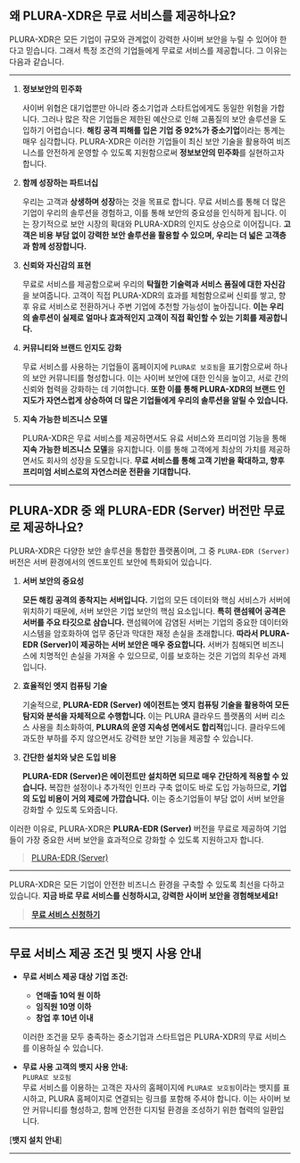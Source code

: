 ## **왜 PLURA-XDR은 무료 서비스를 제공하나요?**

PLURA-XDR은 모든 기업이 규모와 관계없이 강력한 사이버 보안을 누릴 수 있어야 한다고 믿습니다. 그래서 특정 조건의 기업들에게 무료로 서비스를 제공합니다. 그 이유는 다음과 같습니다.

---

1. **정보보안의 민주화**

   사이버 위협은 대기업뿐만 아니라 중소기업과 스타트업에게도 동일한 위험을 가합니다. 그러나 많은 작은 기업들은 제한된 예산으로 인해 고품질의 보안 솔루션을 도입하기 어렵습니다. **해킹 공격 피해를 입은 기업 중 92%가 중소기업**이라는 통계는 매우 심각합니다. PLURA-XDR은 이러한 기업들이 최신 보안 기술을 활용하여 비즈니스를 안전하게 운영할 수 있도록 지원함으로써 **정보보안의 민주화**를 실현하고자 합니다.

2. **함께 성장하는 파트너십**

   우리는 고객과 **상생하며 성장**하는 것을 목표로 합니다. 무료 서비스를 통해 더 많은 기업이 우리의 솔루션을 경험하고, 이를 통해 보안의 중요성을 인식하게 됩니다. 이는 장기적으로 보안 시장의 확대와 PLURA-XDR의 인지도 상승으로 이어집니다. **고객은 비용 부담 없이 강력한 보안 솔루션을 활용할 수 있으며, 우리는 더 넓은 고객층과 함께 성장합니다.**

3. **신뢰와 자신감의 표현**

   무료로 서비스를 제공함으로써 우리의 **탁월한 기술력과 서비스 품질에 대한 자신감**을 보여줍니다. 고객이 직접 PLURA-XDR의 효과를 체험함으로써 신뢰를 쌓고, 향후 유료 서비스로 전환하거나 주변 기업에 추천할 가능성이 높아집니다. **이는 우리의 솔루션이 실제로 얼마나 효과적인지 고객이 직접 확인할 수 있는 기회를 제공합니다.**

4. **커뮤니티와 브랜드 인지도 강화**

   무료 서비스를 사용하는 기업들이 홈페이지에 `PLURA로 보호됨`을 표기함으로써 하나의 보안 커뮤니티를 형성합니다. 이는 사이버 보안에 대한 인식을 높이고, 서로 간의 신뢰와 협력을 강화하는 데 기여합니다. **또한 이를 통해 PLURA-XDR의 브랜드 인지도가 자연스럽게 상승하여 더 많은 기업들에게 우리의 솔루션을 알릴 수 있습니다.**

5. **지속 가능한 비즈니스 모델**

   PLURA-XDR은 무료 서비스를 제공하면서도 유료 서비스와 프리미엄 기능을 통해 **지속 가능한 비즈니스 모델**을 유지합니다. 이를 통해 고객에게 최상의 가치를 제공하면서도 회사의 성장을 도모합니다. **무료 서비스를 통해 고객 기반을 확대하고, 향후 프리미엄 서비스로의 자연스러운 전환을 기대합니다.**

---

## **PLURA-XDR 중 왜 PLURA-EDR (Server) 버전만 무료로 제공하나요?**

PLURA-XDR은 다양한 보안 솔루션을 통합한 플랫폼이며, 그 중 `PLURA-EDR (Server)` 버전은 서버 환경에서의 엔드포인트 보안에 특화되어 있습니다.

1. **서버 보안의 중요성**

   **모든 해킹 공격의 종착지는 서버입니다.** 기업의 모든 데이터와 핵심 서비스가 서버에 위치하기 때문에, 서버 보안은 기업 보안의 핵심 요소입니다. **특히 랜섬웨어 공격은 서버를 주요 타깃으로 삼습니다.** 랜섬웨어에 감염된 서버는 기업의 중요한 데이터와 시스템을 암호화하여 업무 중단과 막대한 재정 손실을 초래합니다. **따라서 PLURA-EDR (Server)이 제공하는 서버 보안은 매우 중요합니다.** 서버가 침해되면 비즈니스에 치명적인 손실을 가져올 수 있으므로, 이를 보호하는 것은 기업의 최우선 과제입니다.

2. **효율적인 엣지 컴퓨팅 기술**

   기술적으로, **PLURA-EDR (Server) 에이전트는 엣지 컴퓨팅 기술을 활용하여 모든 탐지와 분석을 자체적으로 수행합니다.** 이는 PLURA 클라우드 플랫폼의 서버 리소스 사용을 최소화하여, **PLURA의 운영 지속성 면에서도 합리적**입니다. 클라우드에 과도한 부하를 주지 않으면서도 강력한 보안 기능을 제공할 수 있습니다.

3. **간단한 설치와 낮은 도입 비용**

   **PLURA-EDR (Server)은 에이전트만 설치하면 되므로 매우 간단하게 적용할 수 있습니다.** 복잡한 설정이나 추가적인 인프라 구축 없이도 바로 도입 가능하므로, **기업의 도입 비용이 거의 제로에 가깝습니다.** 이는 중소기업들이 부담 없이 서버 보안을 강화할 수 있도록 도와줍니다.

이러한 이유로, PLURA-XDR은 **PLURA-EDR (Server)** 버전을 무료로 제공하여 기업들이 가장 중요한 서버 보안을 효과적으로 강화할 수 있도록 지원하고자 합니다.

> [PLURA-EDR (Server)](https://s-www.plura.io/platform/edr)

---

PLURA-XDR은 모든 기업이 안전한 비즈니스 환경을 구축할 수 있도록 최선을 다하고 있습니다. **지금 바로 무료 서비스를 신청하시고, 강력한 사이버 보안을 경험해보세요!**

> [**무료 서비스 신청하기**](https://www.plura.io/signup)

---

## **무료 서비스 제공 조건 및 뱃지 사용 안내**

- **무료 서비스 제공 대상 기업 조건:**

  - **연매출 10억 원 이하**
  - **임직원 10명 이하**
  - **창업 후 10년 이내**

  이러한 조건을 모두 충족하는 중소기업과 스타트업은 PLURA-XDR의 무료 서비스를 이용하실 수 있습니다.

- **무료 사용 고객의 뱃지 사용 안내:** </br>
  `PLURA로 보호됨` </br>
  무료 서비스를 이용하는 고객은 자사의 홈페이지에 `PLURA로 보호됨`이라는 뱃지를 표시하고, PLURA 홈페이지로 연결되는 링크를 포함해 주셔야 합니다. 이는 사이버 보안 커뮤니티를 형성하고, 함께 안전한 디지털 환경을 조성하기 위한 협력의 일환입니다.

[**뱃지 설치 안내**]

---
